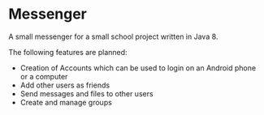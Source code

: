 # Messenger
A small messenger for a small school project written in Java 8.

The following features are planned:
* Creation of Accounts which can be used to login on an Android phone or a computer
* Add other users as friends
* Send messages and files to other users
* Create and manage groups
